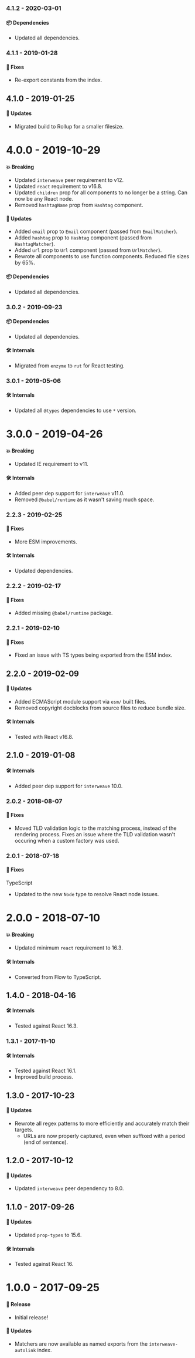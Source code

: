 ### 4.1.2 - 2020-03-01

#### 📦 Dependencies

- Updated all dependencies.

### 4.1.1 - 2019-01-28

#### 🐞 Fixes

- Re-export constants from the index.

## 4.1.0 - 2019-01-25

#### 🚀 Updates

- Migrated build to Rollup for a smaller filesize.

# 4.0.0 - 2019-10-29

#### 💥 Breaking

- Updated `interweave` peer requirement to v12.
- Updated `react` requirement to v16.8.
- Updated `children` prop for all components to no longer be a string. Can now be any React node.
- Removed `hashtagName` prop from `Hashtag` component.

#### 🚀 Updates

- Added `email` prop to `Email` component (passed from `EmailMatcher`).
- Added `hashtag` prop to `Hashtag` component (passed from `HashtagMatcher`).
- Added `url` prop to `Url` component (passed from `UrlMatcher`).
- Rewrote all components to use function components. Reduced file sizes by 65%.

#### 📦 Dependencies

- Updated all dependencies.

### 3.0.2 - 2019-09-23

#### 📦 Dependencies

- Updated all dependencies.

#### 🛠 Internals

- Migrated from `enzyme` to `rut` for React testing.

### 3.0.1 - 2019-05-06

#### 🛠 Internals

- Updated all `@types` dependencies to use `*` version.

# 3.0.0 - 2019-04-26

#### 💥 Breaking

- Updated IE requirement to v11.

#### 🛠 Internals

- Added peer dep support for `interweave` v11.0.
- Removed `@babel/runtime` as it wasn't saving much space.

### 2.2.3 - 2019-02-25

#### 🐞 Fixes

- More ESM improvements.

#### 🛠 Internals

- Updated dependencies.

### 2.2.2 - 2019-02-17

#### 🐞 Fixes

- Added missing `@babel/runtime` package.

### 2.2.1 - 2019-02-10

#### 🐞 Fixes

- Fixed an issue with TS types being exported from the ESM index.

## 2.2.0 - 2019-02-09

#### 🚀 Updates

- Added ECMAScript module support via `esm/` built files.
- Removed copyright docblocks from source files to reduce bundle size.

#### 🛠 Internals

- Tested with React v16.8.

## 2.1.0 - 2019-01-08

#### 🛠 Internals

- Added peer dep support for `interweave` 10.0.

### 2.0.2 - 2018-08-07

#### 🐞 Fixes

- Moved TLD validation logic to the matching process, instead of the rendering process. Fixes an
  issue where the TLD validation wasn't occuring when a custom factory was used.

### 2.0.1 - 2018-07-18

#### 🐞 Fixes

TypeScript

- Updated to the new `Node` type to resolve React node issues.

# 2.0.0 - 2018-07-10

#### 💥 Breaking

- Updated minimum `react` requirement to 16.3.

#### 🛠 Internals

- Converted from Flow to TypeScript.

## 1.4.0 - 2018-04-16

#### 🛠 Internals

- Tested against React 16.3.

### 1.3.1 - 2017-11-10

#### 🛠 Internals

- Tested against React 16.1.
- Improved build process.

## 1.3.0 - 2017-10-23

#### 🚀 Updates

- Rewrote all regex patterns to more efficiently and accurately match their targets.
  - URLs are now properly captured, even when suffixed with a period (end of sentence).

## 1.2.0 - 2017-10-12

#### 🚀 Updates

- Updated `interweave` peer dependency to 8.0.

## 1.1.0 - 2017-09-26

#### 🚀 Updates

- Updated `prop-types` to 15.6.

#### 🛠 Internals

- Tested against React 16.

# 1.0.0 - 2017-09-25

#### 🎉 Release

- Initial release!

#### 🚀 Updates

- Matchers are now available as named exports from the `interweave-autolink` index.
